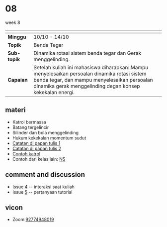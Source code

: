 # 08
week 8

<span> | <span>
:- | :-
**Minggu** | 10/10 - 14/10
**Topik** | Benda Tegar
**Sub-topik** | Dinamika rotasi sistem benda tegar dan Gerak menggelinding.
**Capaian** | Setelah kuliah ini mahasiswa diharapkan: Mampu menyelesaikan persoalan dinamika rotasi sistem benda tegar, dan mampu menyelesaikan persoalan dinamika gerak menggelinding degan konsep kekekalan energi.


## materi
+ Katrol bermassa
+ Batang tergelincir
+ Silinder dan bola menggelinding
+ Hukum kekekalan momentum sudut
+ [Catatan di papan tulis 1](text/blackbloard-note.md)
+ [Catatan di papan tulis 2](text/blackbloard-note-2.md)
+ [Contoh katrol](text/pulley-labtek-x.md)
+ Contoh dari kelas lain: [NS](pdf/kuis_2_ns.pdf)

## comment and discussion
+ Issue [4](https://github.com/dudung/fi1101-04-2022-1/issues/4) -- interaksi saat kuliah
+ Issue [5](https://github.com/dudung/fi1101-04-2022-1/issues/5) -- pertanyaan tutorial


## vicon
+ Zoom [92774948019](https://itb-ac-id.zoom.us/j/92774948019?pwd=WVVBRllUQlpabkVmdXJ3d1hvNmtBUT09)
